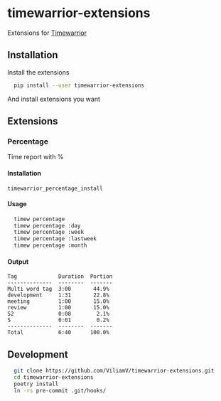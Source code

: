 # timewarrior-extensions
Extensions for [Timewarrior](https://timewarrior.net/)

## Installation
Install the extensions

```sh
  pip install --user timewarrior-extensions
```
And install extensions you want

## Extensions
### Percentage
Time report with %

#### Installation
```
timewarrior_percentage_install
```

#### Usage
```sh
  timew percentage
  timew percentage :day
  timew percentage :week
  timew percentage :lastweek
  timew percentage :month
```

#### Output
```
Tag             Duration  Portion
--------------  --------  -------
Multi word tag  3:00       44.9%
development     1:31       22.8%
meeting         1:00       15.0%
review          1:00       15.0%
S2              0:08        2.1%
S               0:01        0.2%
--------------  --------  -------
Total           6:40      100.0%
```

## Development

```sh
  git clone https://github.com/ViliamV/timewarrior-extensions.git
  cd timewarrior-extensions
  poetry install
  ln -rs pre-commit .git/hooks/
```
